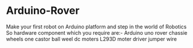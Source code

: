 # Arduino-Rover
Make your first robot on Arduino platform and step in the world of Robotics 
So hardware component which you require are:-
Arduino uno
rover chassie 
wheels
one castor ball weel
dc moters
L293D moter driver
jumper wire 
